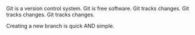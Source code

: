 Git is a version control system.
Git is free software.
Git tracks changes.
Git tracks changes.
Git tracks changes.

Creating a new branch is quick AND simple.
